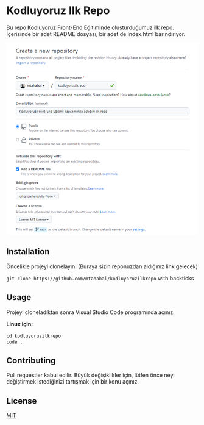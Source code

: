 # Kodluyoruz Ilk Repo

Bu repo [Kodluyoruz](https://kodluyoruz.org/) Front-End Eğitiminde oluşturduğumuz ilk repo. İçerisinde bir adet README dosyası, bir adet de index.html barındırıyor.

![Image](https://github.com/mtahabal/kodluyoruzilkrepo/blob/main/image.png)

## Installation

Öncelikle projeyi clonelayın. (Buraya sizin reponuzdan aldığınız link gelecek)

`git clone https://github.com/mtahabal/kodluyoruzilkrepo` with backticks


## Usage
Projeyi cloneladıktan sonra Visual Studio Code programında açınız.

__Linux için:__

```
cd kodluyoruzilkrepo
code .
```

## Contributing
Pull requestler kabul edilir. Büyük değişiklikler için, lütfen önce neyi değiştirmek istediğinizi tartışmak için bir konu açınız.

## License
[MIT](https://choosealicense.com/licenses/mit/)
